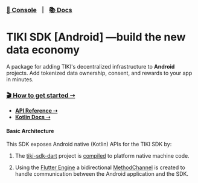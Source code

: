 ### [🍍 Console](https://console.mytiki.com) &nbsp; ⏐ &nbsp; [📚 Docs](https://docs.mytiki.com)

# TIKI SDK [Android] —build the new data economy

A package for adding TIKI's decentralized infrastructure to **Android** projects. Add tokenized data
ownership, consent, and rewards to your app in minutes.

### [🎬 How to get started ➝](https://docs.mytiki.com/docs/tiki-sdk-flutter-getting-started)

- **[API Reference ➝](https://docs.mytiki.com/reference/tiki-sdk-flutter-tiki-sdk-flutter-builder)**
- **[Kotlin Docs ➝](https://tiki-sdk-android.docs.mytiki.com)**

#### Basic Architecture

This SDK exposes Android native (Kotlin) APIs for the TIKI SDK by:

1. The [tiki-sdk-dart](https://github.com/tiki/tiki-sdk-dart) project
   is [compiled](https://dart.dev/overview) to platform native machine code.

2. Using the [Flutter Engine](https://github.com/flutter/engine) a
   bidirectional [MethodChannel](https://api.flutter.dev/flutter/services/MethodChannel-class.html)
   is created to handle communication between the Android application and the SDK.
